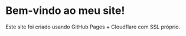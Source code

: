 <!DOCTYPE html>
<html lang="pt">
<head>
  <meta charset="UTF-8">
  <meta name="viewport" content="width=device-width, initial-scale=1.0">
  <title>Meu Site</title>
</head>
<body>
  <h1>Bem-vindo ao meu site!</h1>
  <p>Este site foi criado usando GitHub Pages + Cloudflare com SSL próprio.</p>
<body>
